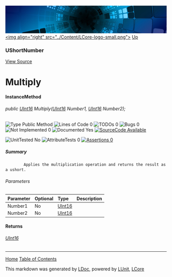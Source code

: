 ![](../Content/LCore-banner-small.png "")
[&lt;img align=&quot;right&quot; src=&quot;../Content/LCore-logo-small.png&quot;&gt;](../../README.md)
[Up](UShortNumber.md)

### UShortNumber
[View Source](../Numbers/UShortNumber.cs)

# Multiply

#### InstanceMethod

###### public [UInt16](https://msdn.microsoft.com/en-us/library/system.uint16.aspx) Multiply([UInt16](https://msdn.microsoft.com/en-us/library/system.uint16.aspx) Number1, [UInt16](https://msdn.microsoft.com/en-us/library/system.uint16.aspx) Number2);

![Type Public Method](http://b.repl.ca/v1/Type-Public%20Method-blue.png "") ![Lines of Code 0](http://b.repl.ca/v1/Lines%20of%20Code-0-blue.png "") ![TODOs 0](http://b.repl.ca/v1/TODOs-0-green.png "") ![Bugs 0](http://b.repl.ca/v1/Bugs-0-green.png "") ![Not Implemented 0](http://b.repl.ca/v1/Not%20Implemented-0-green.png "") ![Documented Yes](http://b.repl.ca/v1/Documented-Yes-brightgreen.png "") [![SourceCode Available](http://b.repl.ca/v1/SourceCode-Available-brightgreen.png "")](../Numbers/UShortNumber.cs#L)

![UnitTested No](http://b.repl.ca/v1/UnitTested-No-lightgrey.png "") ![AttributeTests 0](http://b.repl.ca/v1/AttributeTests-0-lightgrey.png "") [![Assertions 0](http://b.repl.ca/v1/Assertions-0-lightgrey.png "")](../Numbers/UShortNumber.cs)

##### Summary

            Applies the multiplication operation and returns the result as a ushort.
            

###### Parameters

Parameter | Optional | Type | Description
:---  | :---  | :---  | :--- 
Number1 | No | [UInt16](https://msdn.microsoft.com/en-us/library/system.uint16.aspx) | 
Number2 | No | [UInt16](https://msdn.microsoft.com/en-us/library/system.uint16.aspx) | 


#### Returns

###### [UInt16](https://msdn.microsoft.com/en-us/library/system.uint16.aspx)



---

[Home](../../README.md) [Table of Contents](../../TableOfContents.md)

This markdown was generated by [LDoc](https://github.com/CodeSingularity/LDoc), powered by [LUnit](https://github.com/CodeSingularity/LUnit), [LCore](https://github.com/CodeSingularity/LCore)
